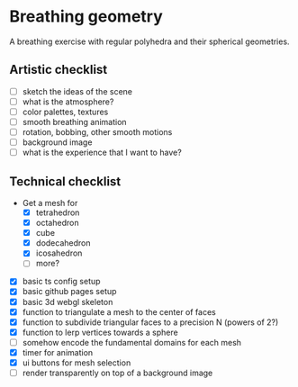 # Breathing geometry

A breathing exercise with regular polyhedra and their spherical geometries.

## Artistic checklist

- [ ] sketch the ideas of the scene
- [ ] what is the atmosphere?
- [ ] color palettes, textures
- [ ] smooth breathing animation
- [ ] rotation, bobbing, other smooth motions
- [ ] background image
- [ ] what is the experience that I want to have?

## Technical checklist

- Get a mesh for
    - [x] tetrahedron
    - [x] octahedron
    - [x] cube
    - [x] dodecahedron
    - [x] icosahedron
    - [ ] more?
- [x] basic ts config setup
- [x] basic github pages setup
- [x] basic 3d webgl skeleton
- [x] function to triangulate a mesh to the center of faces
- [x] function to subdivide triangular faces to a precision N (powers of 2?)
- [x] function to lerp vertices towards a sphere
- [ ] somehow encode the fundamental domains for each mesh
- [x] timer for animation
- [x] ui buttons for mesh selection
- [ ] render transparently on top of a background image